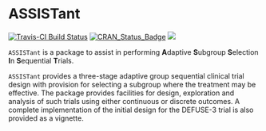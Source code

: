 
<!-- README.md is generated from the source: README.Rmd -->
ASSISTant
=========

[![Travis-CI Build Status](https://travis-ci.org/bnaras/ASSISTant.svg?branch=master)](https://travis-ci.org/bnaras/ASSISTant) [![CRAN\_Status\_Badge](http://www.r-pkg.org/badges/version/ASSISTant)](https://cran.r-project.org/package=ASSISTant) [![](https://cranlogs.r-pkg.org/badges/ASSISTant)](https://CRAN.R-project.org/package=ASSISTant)

`ASSISTant` is a package to assist in performing **A**daptive **S**ubgroup **S**election **I**n **S**equential **T**rials.

`ASSISTant` provides a three-stage adaptive group sequential clinical trial design with provision for selecting a subgroup where the treatment may be effective. The package provides facilities for design, exploration and analysis of such trials using either continuous or discrete outcomes. A complete implementation of the initial design for the DEFUSE-3 trial is also provided as a vignette.
